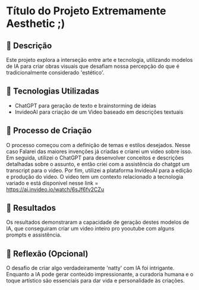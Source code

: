 # Título do Projeto Extremamente Aesthetic ;)

## 📒 Descrição
Este projeto explora a interseção entre arte e tecnologia, utilizando modelos de IA para criar obras visuais que desafiam nossa percepção do que é tradicionalmente considerado 'estético'.

## 🤖 Tecnologias Utilizadas
- ChatGPT para geração de texto e brainstorming de ideias
- InvideoAI para criação de um Video baseado em descrições textuais

## 🧐 Processo de Criação
O processo começou com a definição de temas e estilos desejados. Nesse caso Falarei das maiores invenções já criadas e criarei um video sobre isso. Em seguida, utilizei o ChatGPT para desenvolver conceitos e descrições detalhadas sobre o assunto, e então criei com a assistência do chatgpt um transcript para o video. Por fim, utilizei a plataforma InvideoAI para a edição e produção do video. O video tem um contexto relacionado a tecnologia variado e está disponivel nesse link = https://ai.invideo.io/watch/6sJf6fv2CZu

## 🚀 Resultados
Os resultados demonstraram a capacidade de geração destes modelos de IA, que conseguiram criar um video inteiro pro yooutube com alguns prompts e assistência.

## 💭 Reflexão (Opcional)
O desafio de criar algo verdadeiramente 'natty' com IA foi intrigante. Enquanto a IA pode gerar conteúdo impressionante, a curadoria humana e o toque artístico são essenciais para dar vida e personalidade às criações.
